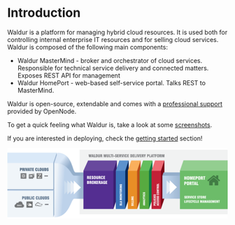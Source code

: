 # Introduction

Waldur is a platform for managing hybrid cloud resources. It is used both for controlling internal enterprise IT resources and
for selling cloud services. Waldur is composed of the following main components:

- Waldur MasterMind - broker and orchestrator of cloud services. Responsible for technical service delivery and
connected matters. Exposes REST API for management
- Waldur HomePort - web-based self-service portal. Talks REST to MasterMind.

Waldur is open-source, extendable and comes with a [professional support](about/support.md) provided by OpenNode.

To get a quick feeling what Waldur is, take a look at some [screenshots](about/screenshots.md).

If you are interested in deploying, check the [getting started](getting-started.md) section!

![Overview](assets/waldur_overview.png)
